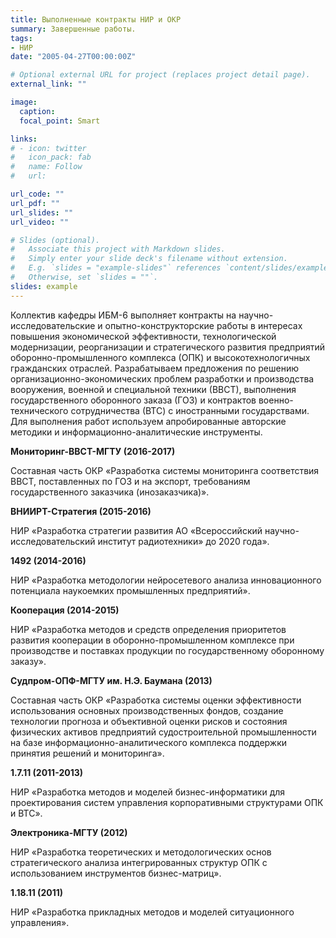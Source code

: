 ```yaml
---
title: Выполненные контракты НИР и ОКР
summary: Завершенные работы.
tags:
- НИР
date: "2005-04-27T00:00:00Z"

# Optional external URL for project (replaces project detail page).
external_link: ""

image: 
  caption:
  focal_point: Smart

links:
# - icon: twitter
#   icon_pack: fab
#   name: Follow
#   url: 

url_code: ""
url_pdf: ""
url_slides: ""
url_video: ""

# Slides (optional).
#   Associate this project with Markdown slides.
#   Simply enter your slide deck's filename without extension.
#   E.g. `slides = "example-slides"` references `content/slides/example-slides.md`.
#   Otherwise, set `slides = ""`.
slides: example
---
```


Коллектив кафедры ИБМ-6 выполняет контракты на научно-исследовательские и опытно-конструкторские работы в интересах повышения экономической эффективности, технологической модернизации, реорганизации и стратегического развития предприятий оборонно-промышленного комплекса (ОПК) и высокотехнологичных гражданских отраслей. Разрабатываем предложения по решению организационно-экономических проблем разработки и производства вооружения, военной и специальной техники (ВВСТ), выполнения государственного оборонного заказа (ГОЗ) и контрактов военно-технического сотрудничества (ВТС) с иностранными государствами. Для выполнения работ используем апробированные авторские методики и информационно-аналитические инструменты.


**Мониторинг-ВВСТ-МГТУ (2016-2017)**

Составная часть ОКР «Разработка системы мониторинга соответствия ВВСТ, поставленных по ГОЗ и на экспорт, требованиям государственного заказчика (инозаказчика)».

**ВНИИРТ-Стратегия (2015-2016)**

НИР «Разработка стратегии развития АО «Всероссийский научно-исследовательский институт радиотехники» до 2020 года».

**1492 (2014-2016)**

НИР «Разработка методологии нейросетевого анализа инновационного потенциала наукоемких промышленных предприятий».

**Кооперация (2014-2015)**

НИР «Разработка методов и средств определения приоритетов развития кооперации в оборонно-промышленном комплексе при производстве и поставках продукции по государственному оборонному заказу».

**Судпром-ОПФ-МГТУ им. Н.Э. Баумана (2013)**

Составная часть ОКР «Разработка системы оценки эффективности использования основных производственных фондов, создание технологии прогноза и объективной оценки рисков и состояния физических активов предприятий судостроительной промышленности на базе информационно-аналитического комплекса поддержки принятия решений и мониторинга».

**1.7.11 (2011-2013)**

НИР «Разработка методов и моделей бизнес-информатики для проектирования систем управления корпоративными структурами ОПК и ВТС».

**Электроника-МГТУ (2012)**

НИР «Разработка теоретических и методологических основ стратегического анализа интегрированных структур ОПК с использованием инструментов бизнес-матриц».

**1.18.11 (2011)**

НИР «Разработка прикладных методов и моделей ситуационного управления».


